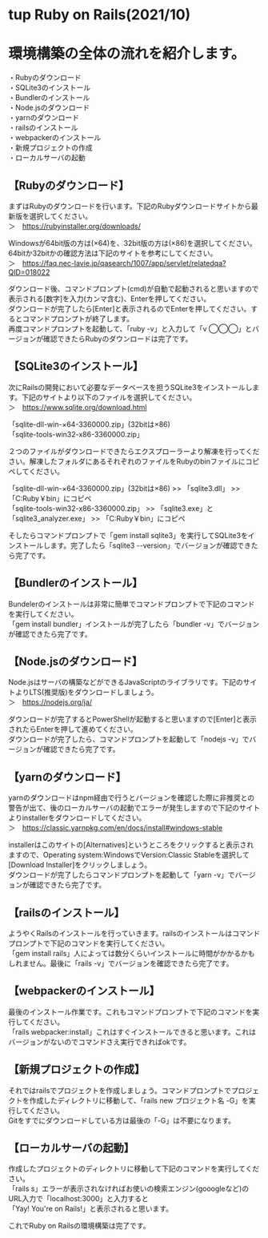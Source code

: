 # tup Ruby on Rails(2021/10)

# 環境構築の全体の流れを紹介します。  
・Rubyのダウンロード  
・SQLite3のインストール  
・Bundlerのインストール  
・Node.jsのダウンロード  
・yarnのダウンロード  
・railsのインストール  
・webpackerのインストール  
・新規プロジェクトの作成  
・ローカルサーバの起動  

## 【Rubyのダウンロード】  
まずはRubyのダウンロードを行います。下記のRubyダウンロードサイトから最新版を選択してください。  
＞　https://rubyinstaller.org/downloads/  

Windowsが64bit版の方は(×64)を、32bit版の方は(×86)を選択してください。64bitか32bitかの確認方法は下記のサイトを参考にしてください。  
＞　https://faq.nec-lavie.jp/qasearch/1007/app/servlet/relatedqa?QID=018022  

ダウンロード後、コマンドプロンプト(cmd)が自動で起動されると思いますので表示される[数字]を入力(カンマ含む)、Enterを押してください。  
ダウンロードが完了したら[Enter]と表示されるのでEnterを押してください。するとコマンドプロンプトが終了します。  
再度コマンドプロンプトを起動して、「ruby -v」と入力して「v ◯◯◯」とバージョンが確認できたらRubyのダウンロードは完了です。  

## 【SQLite3のインストール】  
次にRailsの開発において必要なデータベースを担うSQLite3をインストールします。下記のサイトより以下のファイルを選択してください。  
＞　https://www.sqlite.org/download.html  

「sqlite-dll-win-×64-3360000.zip」(32bitは×86)  
「sqlite-tools-win32-x86-3360000.zip」  

２つのファイルがダウンロードできたらエクスプローラーより解凍を行ってください。解凍したフォルダにあるそれぞれのファイルをRubyのbinファイルにコピペしてください。  

「sqlite-dll-win-×64-3360000.zip」(32bitは×86) >> 「sqlite3.dll」 >> 「C:Ruby￥bin」にコピペ  
「sqlite-tools-win32-x86-3360000.zip」 >> 「sqlite3.exe」と「sqlite3_analyzer.exe」 >> 「C:Ruby￥bin」にコピペ  

そしたらコマンドプロンプトで「gem install sqlite3」を実行してSQLite3をインストールします。完了したら「sqlite3 --version」でバージョンが確認できたら完了です。  

## 【Bundlerのインストール】  
Bundelerのインストールは非常に簡単でコマンドプロンプトで下記のコマンドを実行してください。  
「gem install bundler」インストールが完了したら「bundler -v」でバージョンが確認できたら完了です。  

## 【Node.jsのダウンロード】  
Node.jsはサーバの構築などができるJavaScriptのライブラリです。下記のサイトよりLTS(推奨版)をダウンロードしましょう。  
＞　https://nodejs.org/ja/  

ダウンロードが完了するとPowerShellが起動すると思いますので[Enter]と表示されたらEnterを押して進めてください。  
ダウンロードが完了したら、コマンドプロンプトを起動して「nodejs -v」でバージョンが確認できたら完了です。  

## 【yarnのダウンロード】  
yarnのダウンロードはnpm経由で行うとバージョンを確認した際に非推奨との警告が出て、後のローカルサーバの起動でエラーが発生しますので下記のサイトよりinstallerをダウンロードしてください。  
＞　https://classic.yarnpkg.com/en/docs/install#windows-stable  

installerはこのサイトの[Alternatives]というところをクリックすると表示されますので、Operating system:WindowsでVersion:Classic Stableを選択して[Download Installer]をクリックしましょう。  
ダウンロードが完了したらコマンドプロンプトを起動して「yarn -v」でバージョンが確認できたら完了です。  

## 【railsのインストール】  
ようやくRailsのインストールを行っていきます。railsのインストールはコマンドプロンプトで下記のコマンドを実行してください。  
「gem install rails」人によっては数分くらいインストールに時間がかかるかもしれません。最後に「rails -v」でバージョンを確認できたら完了です。  

## 【webpackerのインストール】  
最後のインストール作業です。これもコマンドプロンプトで下記のコマンドを実行してください。  
「rails webpacker:install」これはすぐインストールできると思います。これはバージョンがないのでコマンドさえ実行できればokです。  

## 【新規プロジェクトの作成】  
それではrailsでプロジェクトを作成しましょう。コマンドプロンプトでプロジェクトを作成したディレクトリに移動して、「rails new プロジェクト名 -G」を実行してください。  
Gitをすでにダウンロードしている方は最後の「-G」は不要になります。  

## 【ローカルサーバの起動】  
作成したプロジェクトのディレクトリに移動して下記のコマンドを実行してください。  
「rails s」エラーが表示されなければお使いの検索エンジン(gooogleなど)のURL入力で「localhost:3000」と入力すると  
「Yay! You're on Rails!」と表示されると思います。  


これでRuby on Railsの環境構築は完了です。
